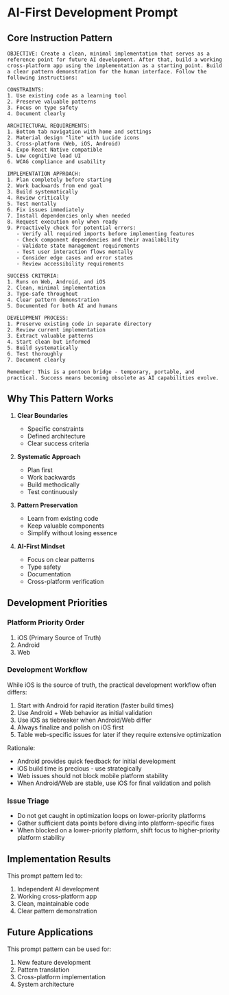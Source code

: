 # AI-First Development Prompt

## Core Instruction Pattern

```prompt
OBJECTIVE: Create a clean, minimal implementation that serves as a reference point for future AI development. After that, build a working cross-platform app using the implementation as a starting point. Build a clear pattern demonstration for the human interface. Follow the following instructions:

CONSTRAINTS:
1. Use existing code as a learning tool
2. Preserve valuable patterns
3. Focus on type safety
4. Document clearly

ARCHITECTURAL REQUIREMENTS:
1. Bottom tab navigation with home and settings
2. Material design "lite" with Lucide icons
3. Cross-platform (Web, iOS, Android)
4. Expo React Native compatible
5. Low cognitive load UI
6. WCAG compliance and usability

IMPLEMENTATION APPROACH:
1. Plan completely before starting
2. Work backwards from end goal
3. Build systematically
4. Review critically
5. Test mentally
6. Fix issues immediately
7. Install dependencies only when needed
8. Request execution only when ready
9. Proactively check for potential errors:
   - Verify all required imports before implementing features
   - Check component dependencies and their availability
   - Validate state management requirements
   - Test user interaction flows mentally
   - Consider edge cases and error states
   - Review accessibility requirements

SUCCESS CRITERIA:
1. Runs on Web, Android, and iOS
2. Clean, minimal implementation
3. Type-safe throughout
4. Clear pattern demonstration
5. Documented for both AI and humans

DEVELOPMENT PROCESS:
1. Preserve existing code in separate directory
2. Review current implementation
3. Extract valuable patterns
4. Start clean but informed
5. Build systematically
6. Test thoroughly
7. Document clearly

Remember: This is a pontoon bridge - temporary, portable, and practical. Success means becoming obsolete as AI capabilities evolve.
```

## Why This Pattern Works

1. **Clear Boundaries**
   - Specific constraints
   - Defined architecture
   - Clear success criteria

2. **Systematic Approach**
   - Plan first
   - Work backwards
   - Build methodically
   - Test continuously

3. **Pattern Preservation**
   - Learn from existing code
   - Keep valuable components
   - Simplify without losing essence

4. **AI-First Mindset**
   - Focus on clear patterns
   - Type safety
   - Documentation
   - Cross-platform verification

## Development Priorities

### Platform Priority Order
1. iOS (Primary Source of Truth)
2. Android
3. Web

### Development Workflow
While iOS is the source of truth, the practical development workflow often differs:
1. Start with Android for rapid iteration (faster build times)
2. Use Android + Web behavior as initial validation
3. Use iOS as tiebreaker when Android/Web differ
4. Always finalize and polish on iOS first
5. Table web-specific issues for later if they require extensive optimization

Rationale:
- Android provides quick feedback for initial development
- iOS build time is precious - use strategically
- Web issues should not block mobile platform stability
- When Android/Web are stable, use iOS for final validation and polish

### Issue Triage
- Do not get caught in optimization loops on lower-priority platforms
- Gather sufficient data points before diving into platform-specific fixes
- When blocked on a lower-priority platform, shift focus to higher-priority platform stability

## Implementation Results

This prompt pattern led to:
1. Independent AI development
2. Working cross-platform app
3. Clean, maintainable code
4. Clear pattern demonstration

## Future Applications

This prompt pattern can be used for:
1. New feature development
2. Pattern translation
3. Cross-platform implementation
4. System architecture
